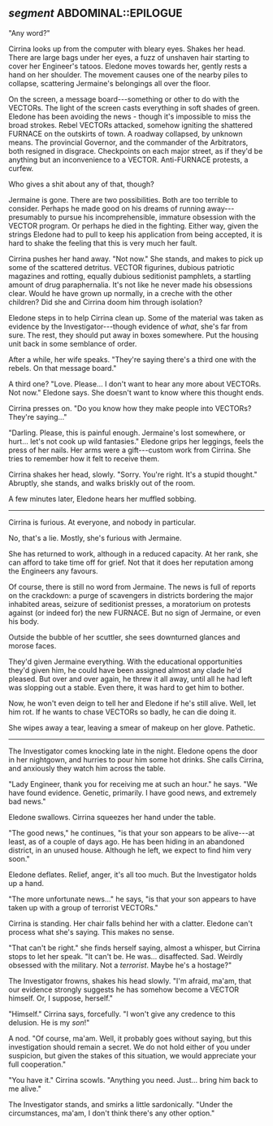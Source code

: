 ## *segment* ABDOMINAL::EPILOGUE

"Any word?"

Cirrina looks up from the computer with bleary eyes. Shakes her head. There are large bags under her eyes, a fuzz of unshaven hair starting to cover her Engineer's tatoos. Eledone moves towards her, gently rests a hand on her shoulder. The movement causes one of the nearby piles to collapse, scattering Jermaine's belongings all over the floor.

On the screen, a message board---something or other to do with the VECTORs. The light of the screen casts everything in soft shades of green. Eledone has been avoiding the news - though it's impossible to miss the broad strokes. Rebel VECTORs attacked, somehow igniting the shattered FURNACE on the outskirts of town. A roadway collapsed, by unknown means. The provincial Governor, and the commander of the Arbitrators, both resigned in disgrace. Checkpoints on each major street, as if they'd be anything but an inconvenience to a VECTOR. Anti-FURNACE protests, a curfew.

Who gives a shit about any of that, though?

Jermaine is gone. There are two possibilities. Both are too terrible to consider. Perhaps he made good on his dreams of running away---presumably to pursue his incomprehensible, immature obsession with the VECTOR program. Or perhaps he died in the fighting. Either way, given the strings Eledone had to pull to keep his application from being accepted, it is hard to shake the feeling that this is very much her fault.

Cirrina pushes her hand away. "Not now." She stands, and makes to pick up some of the scattered detritus. VECTOR figurines, dubious patriotic magazines and rotting, equally dubious seditionist pamphlets, a startling amount of drug paraphernalia. It's not like he never made his obsessions clear. Would he have grown up normally, in a creche with the other children? Did she and Cirrina doom him through isolation?

Eledone steps in to help Cirrina clean up. Some of the material was taken as evidence by the Investigator---though evidence of *what*, she's far from sure. The rest, they should put away in boxes somewhere. Put the housing unit back in some semblance of order.

After a while, her wife speaks. "They're saying there's a third one with the rebels. On that message board."

A third one? "Love. Please... I don't want to hear any more about VECTORs. Not now." Eledone says. She doesn't want to know where this thought ends.

Cirrina presses on. "Do you know how they make people into VECTORs? They're saying..."

"Darling. Please, this is painful enough. Jermaine's lost somewhere, or hurt... let's not cook up wild fantasies." Eledone grips her leggings, feels the press of her nails. Her arms were a gift---custom work from Cirrina. She tries to remember how it felt to receive them.

Cirrina shakes her head, slowly. "Sorry. You're right. It's a stupid thought." Abruptly, she stands, and walks briskly out of the room.

A few minutes later, Eledone hears her muffled sobbing.

---

Cirrina is furious. At everyone, and nobody in particular.

No, that's a lie. Mostly, she's furious with Jermaine.

She has returned to work, although in a reduced capacity. At her rank, she can afford to take time off for grief. Not that it does her reputation among the Engineers any favours.

Of course, there is still no word from Jermaine. The news is full of reports on the crackdown: a purge of scavengers in districts bordering the major inhabited areas, seizure of seditionist presses, a moratorium on protests against (or indeed for) the new FURNACE. But no sign of Jermaine, or even his body.

Outside the bubble of her scuttler, she sees downturned glances and morose faces.

They'd given Jermaine everything. With the educational opportunities they'd given him, he could have been assigned almost any clade he'd pleased. But over and over again, he threw it all away, until all he had left was slopping out a stable. Even there, it was hard to get him to bother.

Now, he won't even deign to tell her and Eledone if he's still alive. Well, let him rot. If he wants to chase VECTORs so badly, he can die doing it.

She wipes away a tear, leaving a smear of makeup on her glove. Pathetic.

---

The Investigator comes knocking late in the night. Eledone opens the door in her nightgown, and hurries to pour him some hot drinks. She calls Cirrina, and anxiously they watch him across the table.

"Lady Engineer, thank you for receiving me at such an hour." he says. "We have found evidence. Genetic, primarily. I have good news, and extremely bad news."

Eledone swallows. Cirrina squeezes her hand under the table.

"The good news," he continues, "is that your son appears to be alive---at least, as of a couple of days ago. He has been hiding in an abandoned district, in an unused house. Although he left, we expect to find him very soon."

Eledone deflates. Relief, anger, it's all too much. But the Investigator holds up a hand.

"The more unfortunate news..." he says, "is that your son appears to have taken up with a group of terrorist VECTORs."

Cirrina is standing. Her chair falls behind her with a clatter. Eledone can't process what she's saying. This makes no sense.

"That can't be right." she finds herself saying, almost a whisper, but Cirrina stops to let her speak. "It can't be. He was... disaffected. Sad. Weirdly obsessed with the military. Not a *terrorist*. Maybe he's a hostage?"

The Investigator frowns, shakes his head slowly. "I'm afraid, ma'am, that our evidence strongly suggests he has somehow become a VECTOR himself. Or, I suppose, herself."

"Himself." Cirrina says, forcefully. "I won't give any credence to this delusion. He is my *son*!"

A nod. "Of course, ma'am. Well, it probably goes without saying, but this investigation should remain a secret. We do not hold either of you under suspicion, but given the stakes of this situation, we would appreciate your full cooperation."

"You have it." Cirrina scowls. "Anything you need. Just... bring him back to me alive."

The Investigator stands, and smirks a little sardonically. "Under the circumstances, ma'am, I don't think there's any other option."
